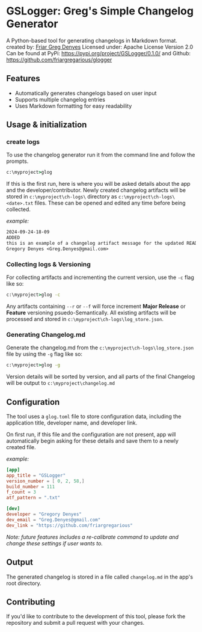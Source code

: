 # GSLogger: Greg's Simple Changelog Generator

A Python-based tool for generating changelogs in Markdown format.
created by: [Friar Greg Denyes](https://github.com/friargregarious)
Licensed under: Apache License Version 2.0
Can be found at
PyPi: https://pypi.org/project/GSLogger/0.1.0/ 
and 
Github: https://github.com/friargregarious/glogger

## Features

* Automatically generates changelogs based on user input
* Supports multiple changelog entries
* Uses Markdown formatting for easy readability

## Usage & initialization

### create logs

To use the changelog generator run it from the command line and follow the prompts.

```cmd
c:\myproject>glog
```

If this is the first run, here is where you will be asked details about the app and the developer/contributor. Newly created changelog artifacts will be stored in ```c:\myproject\ch-logs\``` directory as ```c:\myproject\ch-logs\<date>.txt``` files. These can be opened and edited any time before being collected.

*example:*

```txt
2024-09-24-18-09
ADDED
this is an example of a changelog artifact message for the updated README.md
Gregory Denyes <Greg.Denyes@gmail.com>
```

### Collecting logs & Versioning

For collecting artifacts and incrementing the current version, use the ```-c``` flag like so:

```cmd
c:\myproject>glog -c
```

Any artifacts containing ```--r``` or ```--f``` will force increment **Major Release** or **Feature** versioning psuedo-Semantically. All existing artifacts will be processed and stored in ```c:\myproject\ch-logs\log_store.json```.

### Generating Changelog.md

Generate the changelog.md from the ```c:\myproject\ch-logs\log_store.json``` file by using the ```-g``` flag like so:

```cmd
c:\myproject>glog -g
```

Version details will be sorted by version, and all parts of the final Changelog will be output to ```c:\myproject\changelog.md```

## Configuration

The tool uses a ```glog.toml``` file to store configuration data, including the application title, developer name, and developer link.

On first run, if this file and the configuration are not present, app will automatically begin asking for these details and save them to a newly created file.

*example:*

```toml
[app]
app_title = "GSLogger"
version_number = [ 0, 2, 58,]
build_number = 111
f_count = 3
atf_pattern = ".txt"

[dev]
developer = "Gregory Denyes"
dev_email = "Greg.Denyes@gmail.com"
dev_link = "https://github.com/friargregarious"
```

*Note: future features includes a re-calibrate command to update and change these settings if user wants to.*

## Output

The generated changelog is stored in a file called ```changelog.md``` in the app's root directory.

## Contributing

If you'd like to contribute to the development of this tool, please fork the repository and submit a pull request with your changes.
